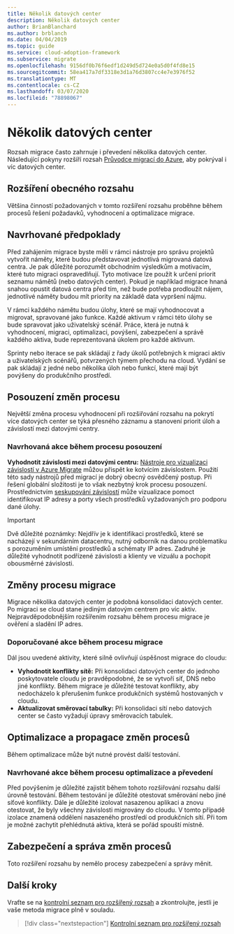 ```yaml
---
title: Několik datových center
description: Několik datových center
author: BrianBlanchard
ms.author: brblanch
ms.date: 04/04/2019
ms.topic: guide
ms.service: cloud-adoption-framework
ms.subservice: migrate
ms.openlocfilehash: 9156df0b76f6edf1d249d5d724e0a5d0f4fd8e15
ms.sourcegitcommit: 58ea417a7df3318e3d1a76d3807cc4e7e3976f52
ms.translationtype: MT
ms.contentlocale: cs-CZ
ms.lasthandoff: 03/07/2020
ms.locfileid: "78898067"
---
```

# <a name="multiple-datacenters"></a>Několik datových center

Rozsah migrace často zahrnuje i převedení několika datových center. Následující pokyny rozšíří rozsah [Průvodce migrací do Azure](../azure-migration-guide/index.md), aby pokrýval i víc datových center.

## <a name="general-scope-expansion"></a>Rozšíření obecného rozsahu

Většina činností požadovaných v tomto rozšíření rozsahu proběhne během procesů řešení požadavků, vyhodnocení a optimalizace migrace.

## <a name="suggested-prerequisites"></a>Navrhované předpoklady

Před zahájením migrace byste měli v rámci nástroje pro správu projektů vytvořit náměty, které budou představovat jednotlivá migrovaná datová centra. Je pak důležité porozumět obchodním výsledkům a motivacím, které tuto migraci ospravedlňují. Tyto motivace lze použít k určení priorit seznamu námětů (nebo datových center). Pokud je například migrace hnaná snahou opustit datová centra před tím, než bude potřeba prodloužit nájem, jednotlivé náměty budou mít priority na základě data vypršení nájmu.

V rámci každého námětu budou úlohy, které se mají vyhodnocovat a migrovat, spravované jako funkce. Každé aktivum v rámci této úlohy se bude spravovat jako uživatelský scénář. Práce, která je nutná k vyhodnocení, migraci, optimalizaci, povýšení, zabezpečení a správě každého aktiva, bude reprezentovaná úkolem pro každé aktivum.

Sprinty nebo iterace se pak skládají z řady úkolů potřebných k migraci aktiv a uživatelských scénářů, potvrzených týmem přechodu na cloud. Vydání se pak skládají z jedné nebo několika úloh nebo funkcí, které mají být povýšeny do produkčního prostředí.

## <a name="assess-process-changes"></a>Posouzení změn procesu

Největší změna procesu vyhodnocení při rozšiřování rozsahu na pokrytí více datových center se týká přesného záznamu a stanovení priorit úloh a závislostí mezi datovými centry.

### <a name="suggested-action-during-the-assess-process"></a>Navrhovaná akce během procesu posouzení

**Vyhodnotit závislosti mezi datovými centru:** [Nástroje pro vizualizaci závislostí v Azure Migrate](https://docs.microsoft.com/azure/migrate/concepts-dependency-visualization) můžou přispět ke kotvícím závislostem. Použití této sady nástrojů před migrací je dobrý obecný osvědčený postup. Při řešení globální složitosti je to však nezbytný krok procesu posouzení. Prostřednictvím [seskupování závislostí](https://docs.microsoft.com/azure/migrate/how-to-create-group-machine-dependencies) může vizualizace pomoct identifikovat IP adresy a porty všech prostředků vyžadovaných pro podporu dané úlohy.

> [!IMPORTANT]
> Dvě důležité poznámky: Nejdřív je k identifikaci prostředků, které se nacházejí v sekundárním datacentru, nutný odborník na danou problematiku s porozuměním umístění prostředků a schématy IP adres. Zadruhé je důležité vyhodnotit podřízené závislosti a klienty ve vizuálu a pochopit obousměrné závislosti.

## <a name="migrate-process-changes"></a>Změny procesu migrace

Migrace několika datových center je podobná konsolidaci datových center. Po migraci se cloud stane jediným datovým centrem pro víc aktiv. Nejpravděpodobnějším rozšířením rozsahu během procesu migrace je ověření a sladění IP adres.

### <a name="suggested-action-during-the-migrate-process"></a>Doporučované akce během procesu migrace

Dál jsou uvedené aktivity, které silně ovlivňují úspěšnost migrace do cloudu:

- **Vyhodnotit konflikty sítě:** Při konsolidaci datových center do jednoho poskytovatele cloudu je pravděpodobné, že se vytvoří síť, DNS nebo jiné konflikty. Během migrace je důležité testovat konflikty, aby nedocházelo k přerušením funkce produkčních systémů hostovaných v cloudu.
- **Aktualizovat směrovací tabulky:** Při konsolidaci sítí nebo datových center se často vyžadují úpravy směrovacích tabulek.

## <a name="optimize-and-promote-process-changes"></a>Optimalizace a propagace změn procesů

Během optimalizace může být nutné provést další testování.

### <a name="suggested-action-during-the-optimize-and-promote-process"></a>Navrhované akce během procesu optimalizace a převedení

Před povýšením je důležité zajistit během tohoto rozšiřování rozsahu další úrovně testování. Během testování je důležité otestovat směrování nebo jiné síťové konflikty. Dále je důležité izolovat nasazenou aplikaci a znovu otestovat, že byly všechny závislosti migrovány do cloudu. V tomto případě izolace znamená oddělení nasazeného prostředí od produkčních sítí. Při tom je možné zachytit přehlédnutá aktiva, která se pořád spouští místně.

## <a name="secure-and-manage-process-changes"></a>Zabezpečení a správa změn procesů

Toto rozšíření rozsahu by nemělo procesy zabezpečení a správy měnit.

## <a name="next-steps"></a>Další kroky

Vraťte se na [kontrolní seznam pro rozšířený rozsah](./index.md) a zkontrolujte, jestli je vaše metoda migrace plně v souladu.

> [!div class="nextstepaction"]
> [Kontrolní seznam pro rozšířený rozsah](./index.md)
